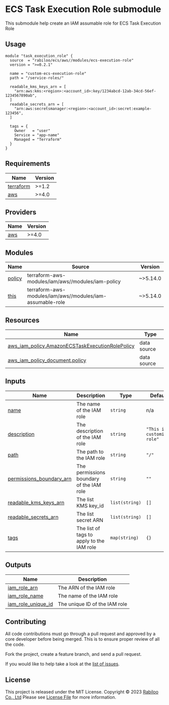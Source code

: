 # ECS Task Execution Role submodule

This submodule help create an IAM assumable role for ECS Task Execution Role

## Usage

```hcl
module "task_execution_role" {
  source  = "rabiloo/ecs/aws//modules/ecs-execution-role"
  version = ">=0.2.1"

  name = "custom-ecs-execution-role"
  path = "/service-roles/"

  readable_kms_keys_arn = [
    "arn:aws:kms:<region>:<account_id>:key/1234abcd-12ab-34cd-56ef-1234567890ab",
  ]
  readable_secrets_arn = [
    "arn:aws:secretsmanager:<region>:<account_id>:secret:example-123456",
  ]

  tags = {
    Owner   = "user"
    Service = "app-name"
    Managed = "Terraform"
  }
}
```

<!-- BEGIN_TF_DOCS -->
## Requirements

| Name | Version |
|------|---------|
| <a name="requirement_terraform"></a> [terraform](#requirement\_terraform) | >=1.2 |
| <a name="requirement_aws"></a> [aws](#requirement\_aws) | >=4.0 |

## Providers

| Name | Version |
|------|---------|
| <a name="provider_aws"></a> [aws](#provider\_aws) | >=4.0 |

## Modules

| Name | Source | Version |
|------|--------|---------|
| <a name="module_policy"></a> [policy](#module\_policy) | terraform-aws-modules/iam/aws//modules/iam-policy | ~>5.14.0 |
| <a name="module_this"></a> [this](#module\_this) | terraform-aws-modules/iam/aws//modules/iam-assumable-role | ~>5.14.0 |

## Resources

| Name | Type |
|------|------|
| [aws_iam_policy.AmazonECSTaskExecutionRolePolicy](https://registry.terraform.io/providers/hashicorp/aws/latest/docs/data-sources/iam_policy) | data source |
| [aws_iam_policy_document.policy](https://registry.terraform.io/providers/hashicorp/aws/latest/docs/data-sources/iam_policy_document) | data source |

## Inputs

| Name | Description | Type | Default | Required |
|------|-------------|------|---------|:--------:|
| <a name="input_name"></a> [name](#input\_name) | The name of the IAM role | `string` | n/a | yes |
| <a name="input_description"></a> [description](#input\_description) | The description of the IAM role | `string` | `"This is a customized role"` | no |
| <a name="input_path"></a> [path](#input\_path) | The path to the IAM role | `string` | `"/"` | no |
| <a name="input_permissions_boundary_arn"></a> [permissions\_boundary\_arn](#input\_permissions\_boundary\_arn) | The permissions boundary of the IAM role | `string` | `""` | no |
| <a name="input_readable_kms_keys_arn"></a> [readable\_kms\_keys\_arn](#input\_readable\_kms\_keys\_arn) | The list KMS key\_id | `list(string)` | `[]` | no |
| <a name="input_readable_secrets_arn"></a> [readable\_secrets\_arn](#input\_readable\_secrets\_arn) | The list secret ARN | `list(string)` | `[]` | no |
| <a name="input_tags"></a> [tags](#input\_tags) | The list of tags to apply to the IAM role | `map(string)` | `{}` | no |

## Outputs

| Name | Description |
|------|-------------|
| <a name="output_iam_role_arn"></a> [iam\_role\_arn](#output\_iam\_role\_arn) | The ARN of the IAM role |
| <a name="output_iam_role_name"></a> [iam\_role\_name](#output\_iam\_role\_name) | The name of the IAM role |
| <a name="output_iam_role_unique_id"></a> [iam\_role\_unique\_id](#output\_iam\_role\_unique\_id) | The unique ID of the IAM role |
<!-- END_TF_DOCS -->

## Contributing

All code contributions must go through a pull request and approved by a core developer before being merged.
This is to ensure proper review of all the code.

Fork the project, create a feature branch, and send a pull request.

If you would like to help take a look at the [list of issues](https://github.com/rabiloo/terraform-aws-ecs/issues).

## License

This project is released under the MIT License.
Copyright © 2023 [Rabiloo Co., Ltd](https://rabiloo.com)
Please see [License File](https://github.com/rabiloo/terraform-aws-ecs/blob/master/LICENSE) for more information.
